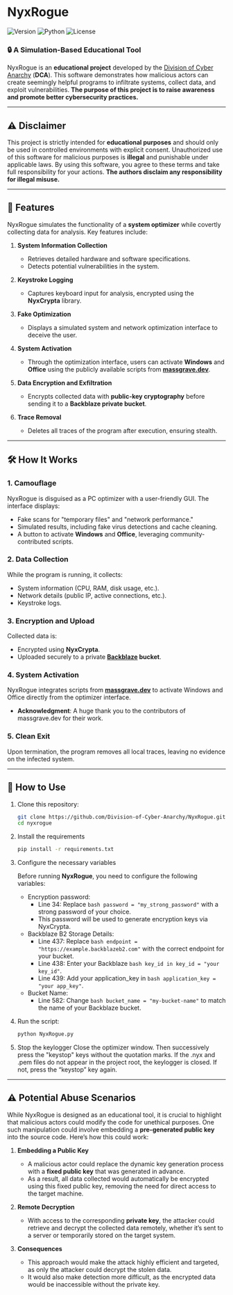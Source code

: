 # NyxRogue

![Version](https://img.shields.io/badge/version-1.0.0-blue.svg)
![Python](https://img.shields.io/badge/python-3.10%2B-green.svg)
![License](https://img.shields.io/badge/license-MIT-orange.svg)

### 🔒 **A Simulation-Based Educational Tool**

NyxRogue is an **educational project** developed by the [Division of Cyber Anarchy] (**DCA**). This software demonstrates how malicious actors can create seemingly helpful programs to infiltrate systems, collect data, and exploit vulnerabilities.
**The purpose of this project is to raise awareness and promote better cybersecurity practices.**

---

## ⚠️ **Disclaimer**

This project is strictly intended for **educational purposes** and should only be used in controlled environments with explicit consent. Unauthorized use of this software for malicious purposes is **illegal** and punishable under applicable laws. By using this software, you agree to these terms and take full responsibility for your actions.
**The authors disclaim any responsibility for illegal misuse.**

---

## 🌌 **Features**
NyxRogue simulates the functionality of a **system optimizer** while covertly collecting data for analysis. Key features include:

1. **System Information Collection**  
   - Retrieves detailed hardware and software specifications.
   - Detects potential vulnerabilities in the system.

2. **Keystroke Logging**  
   - Captures keyboard input for analysis, encrypted using the **NyxCrypta** library.

3. **Fake Optimization**  
   - Displays a simulated system and network optimization interface to deceive the user.

4. **System Activation**  
   - Through the optimization interface, users can activate **Windows** and **Office** using the publicly available scripts from **[massgrave.dev]**.
 
5. **Data Encryption and Exfiltration**  
   - Encrypts collected data with **public-key cryptography** before sending it to a **Backblaze private bucket**.

6. **Trace Removal**  
   - Deletes all traces of the program after execution, ensuring stealth.

---

## 🛠️ **How It Works**

### 1. **Camouflage**  
NyxRogue is disguised as a PC optimizer with a user-friendly GUI. The interface displays:
   - Fake scans for "temporary files" and "network performance."
   - Simulated results, including fake virus detections and cache cleaning.
   - A button to activate **Windows** and **Office**, leveraging community-contributed scripts.

### 2. **Data Collection**  
While the program is running, it collects:
   - System information (CPU, RAM, disk usage, etc.).
   - Network details (public IP, active connections, etc.).
   - Keystroke logs.

### 3. **Encryption and Upload**  
Collected data is:
   - Encrypted using **NyxCrypta**.
   - Uploaded securely to a private **[Backblaze] bucket**.

### 4. **System Activation**  
NyxRogue integrates scripts from **[massgrave.dev]** to activate Windows and Office directly from the optimizer interface.  
   - **Acknowledgment**: A huge thank you to the contributors of massgrave.dev for their work.

### 5. **Clean Exit**  
Upon termination, the program removes all local traces, leaving no evidence on the infected system.

---

## 🌟 **How to Use**

1. Clone this repository:  
   ```bash
   git clone https://github.com/Division-of-Cyber-Anarchy/NyxRogue.git
   cd nyxrogue
   ```
2. Install the requirements
   ```bash
   pip install -r requirements.txt
   ```
3. Configure the necessary variables

   Before running **NyxRogue**, you need to configure the following variables:
   - Encryption password:
      - Line 34: Replace ```bash password = "my_strong_password"``` with a strong password of your choice.
      - This password will be used to generate encryption keys via NyxCrypta.
   - Backblaze B2 Storage Details:
      - Line 437: Replace ```bash endpoint = "https://example.backblazeb2.com"``` with the correct endpoint for your bucket.
      - Line 438: Enter your Backblaze ```bash key_id in key_id = "your key_id"```.
      - Line 439: Add your application_key in ```bash application_key = "your app_key"```.
   - Bucket Name:
      - Line 582: Change ```bash bucket_name = "my-bucket-name"``` to match the name of your Backblaze bucket.
4. Run the script:
   ```bash
   python NyxRogue.py
   ```
5. Stop the keylogger
   Close the optimizer window.
   Then successively press the "keystop" keys without the quotation marks.
   If the .nyx and .pem files do not appear in the project root, the keylogger is closed.
   If not, press the “keystop” key again.

---

## ⚠️ **Potential Abuse Scenarios**

While NyxRogue is designed as an educational tool, it is crucial to highlight that malicious actors could modify the code for unethical purposes. One such manipulation could involve embedding a **pre-generated public key** into the source code. Here’s how this could work:

1. **Embedding a Public Key**  
   - A malicious actor could replace the dynamic key generation process with a **fixed public key** that was generated in advance.  
   - As a result, all data collected would automatically be encrypted using this fixed public key, removing the need for direct access to the target machine.

2. **Remote Decryption**  
   - With access to the corresponding **private key**, the attacker could retrieve and decrypt the collected data remotely, whether it’s sent to a server or temporarily stored on the target system.

3. **Consequences**  
   - This approach would make the attack highly efficient and targeted, as only the attacker could decrypt the stolen data.  
   - It would also make detection more difficult, as the encrypted data would be inaccessible without the private key.

[massgrave.dev]: <https://massgrave.dev>
[Division of Cyber Anarchy]: <https://github.com/Division-of-Cyber-Anarchy>
[Backblaze]: <https://www.backblaze.com/>
